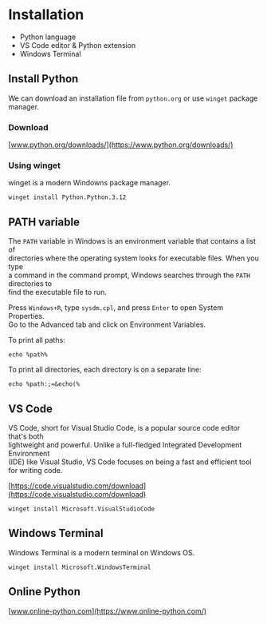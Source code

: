 # Installation

- Python language
- VS Code editor & Python extension
- Windows Terminal


## Install Python

We can download an installation file from `python.org` or use `winget` package manager.  

### Download

[www.python.org/downloads/](https://www.python.org/downloads/)

### Using winget 

winget is a modern Windowns package manager.  

```
winget install Python.Python.3.12
```

## PATH variable

The `PATH` variable in Windows is an environment variable that contains a list of  
directories where the operating system looks for executable files. When you type  
a command in the command prompt, Windows searches through the `PATH` directories to  
find the executable file to run.

Press `Windows+R`, type `sysdm.cpl`, and press `Enter` to open System Properties.  
Go to the Advanced tab and click on Environment Variables.  


To print all paths:  

```
echo %path%
```

To print all directories, each directory is on a separate line:  

```
echo %path:;=&echo(%
```

## VS Code 

VS Code, short for Visual Studio Code, is a popular source code editor that's both  
lightweight and powerful. Unlike a full-fledged Integrated Development Environment  
(IDE) like Visual Studio, VS Code focuses on being a fast and efficient tool for writing code.  

[https://code.visualstudio.com/download](https://code.visualstudio.com/download)

```
winget install Microsoft.VisualStudioCode
```

## Windows Terminal 

Windows Terminal is a modern terminal on Windows OS. 

```
winget install Microsoft.WindowsTerminal
```

## Online Python

[www.online-python.com](https://www.online-python.com/)

